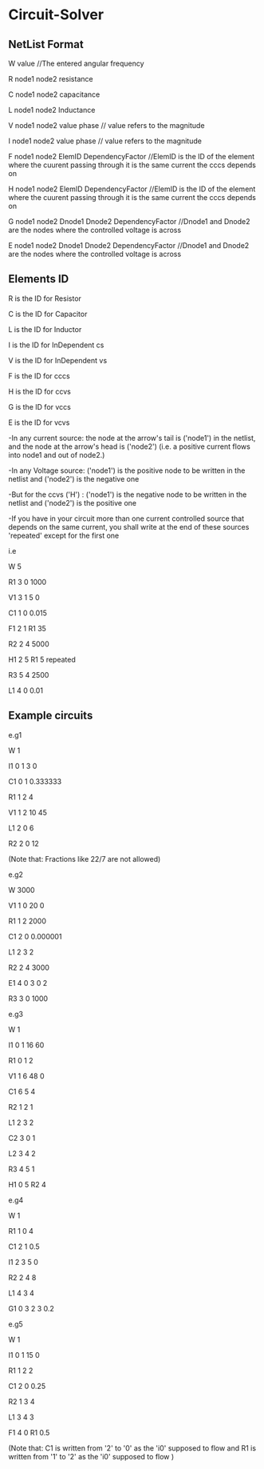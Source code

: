 # Circuit-Solver

NetList Format
-----------------------

W  value                                                                                     //The entered angular frequency

R<num> node1 node2 resistance
  
C<num> node1 node2 capacitance
  
L<num> node1 node2 Inductance
  
V<num> node1 node2 value phase                                           // value refers to the magnitude  
  
I<num> node1 node2 value phase                                            // value refers to the magnitude
  
F<num> node1 node2 ElemID DependencyFactor                    //ElemID is the ID of the element where the cuurent passing through it is the same current the cccs depends on 
  
H<num> node1 node2 ElemID DependencyFactor                    //ElemID is the ID of the element where the cuurent passing through it is the same current the cccs depends on 
  
G<num> node1 node2 Dnode1 Dnode2 DependencyFactor   //Dnode1 and Dnode2 are the nodes where the controlled voltage is across    
  
E<num> node1 node2 Dnode1 Dnode2 DependencyFactor    //Dnode1 and Dnode2 are the nodes where the controlled voltage is across



Elements ID
------------------

R is the ID for Resistor

C is the ID for Capacitor

L is the ID for Inductor

I is the ID for InDependent cs

V is the ID for InDependent vs

F is the ID for cccs

H is the ID for ccvs

G is the ID for vccs

E is the ID for vcvs

-In any current source: the node at the arrow's tail is ('node1') in the netlist, and the node at the arrow's head is ('node2')  (i.e. a positive current flows into node1 and out of node2.)

-In any Voltage source: ('node1') is the positive node to be written in the netlist and ('node2') is the negative one

-But for the ccvs ('H') : ('node1') is the negative node to be written in the netlist and ('node2') is the positive one


-If you have in your circuit more than one current controlled source that depends on the same current, you shall write at the end of these sources 'repeated' except for the first one

i.e 

W 5

R1 3 0 1000

V1 3 1 5 0

C1 1 0 0.015

F1 2 1 R1 35

R2 2 4 5000

H1 2 5 R1 5 repeated

R3 5 4 2500

L1 4 0 0.01

Example circuits
-----------------------
e.g1 

W 1

I1 0 1 3 0

C1 0 1 0.333333

R1 1 2 4

V1 1 2 10 45

L1 2 0 6

R2 2 0 12


(Note that: Fractions like 22/7 are not allowed)

e.g2

W 3000

V1 1 0 20 0

R1 1 2 2000

C1 2 0 0.000001

L1 2 3 2

R2 2 4 3000

E1 4 0 3 0 2

R3 3 0 1000


e.g3

W 1

I1 0 1 16 60

R1 0 1 2

V1 1 6 48 0

C1 6 5 4

R2 1 2 1

L1 2 3 2

C2 3 0 1

L2 3 4 2

R3 4 5 1

H1 0 5 R2 4


e.g4

W  1

R1 1 0 4

C1 2 1 0.5

I1 2 3 5 0

R2 2 4 8

L1 4 3 4

G1 0 3 2 3 0.2


e.g5

W 1

I1 0 1 15 0

R1 1 2 2

C1 2 0 0.25

R2 1 3 4

L1 3 4 3

F1 4 0 R1 0.5


(Note that: C1 is written from '2' to '0' as the 'i0' supposed to flow and R1 is written from '1' to '2' as the 'i0' supposed to flow )
